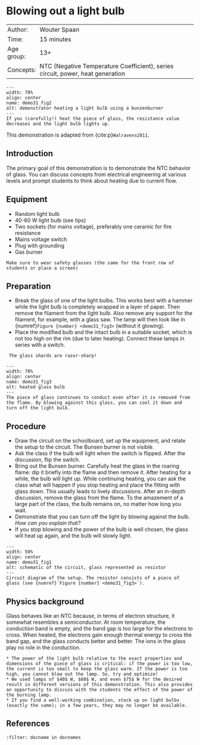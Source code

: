 # Blowing out a light bulb

<table style="width: 100%; border-collapse: collapse; border: none;">
    <tr style="background-color: var(--background-color);">  
        <td style="text-align: left; padding: 3px; border: none; color: var(--text-color)">Author:</td>
        <td style="text-align: left; padding: 3px; border: none; color: var(--text-color)">Wouter Spaan</td>
    </tr>
    <tr style="background-color: var(--background-color);"> 
        <td style="text-align: left; padding: 3px; border: none; color: var(--text-color)">Time:</td>
        <td style="text-align: left; padding: 3px; border: none; color: var(--text-color)">15 minutes</td>
    </tr>
    <tr style="background-color: var(--background-color);"> 
        <td style="text-align: left; padding: 3px; border: none; color: var(--text-color)">Age group:</td>
        <td style="text-align: left; padding: 3px; border: none; color: var(--text-color)">13+</td>
    </tr>
    <tr style="background-color: var(--background-color);"> 
        <td style="text-align: left; padding: 3px; border: none; color: var(--text-color)">Concepts:</td>
        <td style="text-align: left; padding: 3px; border: none; color: var(--text-color)">NTC (Negative Temperature Coefficient), series circuit, power, heat generation</td>
    </tr>
</table>

```{figure} demo31_figure1.jpg
---
width: 70%
align: center
name: demo31_fig2
alt: demonstrator heating a light bulb using a bunzenburner
---
If you (carefully!) heat the piece of glass, the resistance value decreases and the light bulb lights up.
```

This demonstration is adapted from {cite:p}`Walravens2011`.

## Introduction
The primary goal of this demonstration is to demonstrate the NTC behavior of glass. You can discuss concepts from electrical engineering at various levels and prompt students to think about heating due to current flow.

## Equipment
* Random light bulb
* 40-60 W light bulb (see tips)
* Two sockets (for mains voltage), preferably one ceramic for fire resistance
* Mains voltage switch
* Plug with grounding
* Gas burner

```{warning}
Make sure to wear safety glasses (the same for the front row of students or place a screen)
```

## Preparation
* Break the glass of one of the light bulbs. This works best with a hammer while the light bulb is completely wrapped in a layer of paper. Then remove the filament from the light bulb. Also remove any support for the filament, for example, with a glass saw. The lamp will then look like in {numref}`Figure {number} <demo31_fig3>` (without it glowing).
* Place the modified bulb and the intact bulb in a suitable socket, which is not too high on the rim (due to later heating). Connect these lamps in series with a switch.

```{warning}
 The glass shards are razor-sharp!
```

```{figure} demo31_figure2.jpg
---
width: 70%
align: center
name: demo31_fig3
alt: heated glass bulb 
---
The piece of glass continues to conduct even after it is removed from the flame. By blowing against this glass, you can cool it down and turn off the light bulb.
```

## Procedure
* Draw the circuit on the schoolboard, set up the equipment, and relate the setup to the circuit. The Bunsen burner is not visible. 
* Ask the class if the bulb will light when the switch is flipped. After the discussion, flip the switch.
* Bring out the Bunsen burner. Carefully heat the glass in the roaring flame: dip it briefly into the flame and then remove it. After heating for a while, the bulb will light up. While continuing heating, you can ask the class what will happen if you stop heating and place the fitting with glass down. This usually leads to lively discussions. After an in-depth discussion, remove the glass from the flame. To the amazement of a large part of the class, the bulb remains on, no matter how long you wait.
* Demonstrate that you can turn off the light by blowing against the bulb. *How can you explain that?*
* If you stop blowing and the power of the bulb is well chosen, the glass will heat up again, and the bulb will slowly light.

```{figure} demo31_figure3.png
---
width: 50%
align: center
name: demo31_fig1
alt: schematic of the circuit, glass represented as resistor 
---
Circuit diagram of the setup. The resistor consists of a piece of glass (see {numref}`Figure {number} <demo31_fig3>`).
```

## Physics background
Glass behaves like an NTC because, in terms of electron structure, it somewhat resembles a semiconductor. At room temperature, the conduction band is empty, and the band gap is too large for the electrons to cross. When heated, the electrons gain enough thermal energy to cross the band gap, and the glass conducts better and better. The ions in the glass play no role in the conduction.

```{tip}
* The power of the light bulb relative to the exact properties and dimensions of the piece of glass is critical: if the power is too low, the current is too small to keep the glass warm. If the power is too high, you cannot blow out the lamp. So, try and optimize! 
* We used lamps of $40$ W, $60$ W, and even $75$ W for the desired result in different versions of this demonstration. This also provides an opportunity to discuss with the students the effect of the power of the burning lamp.
* If you find a well-working combination, stock up on light bulbs (exactly the same); in a few years, they may no longer be available.
```

## References
```{bibliography}
:filter: docname in docnames
```